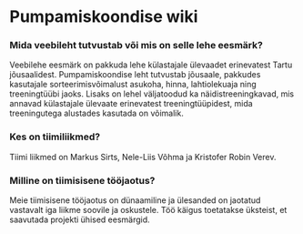 # Pumpamiskoondise wiki

### Mida veebileht tutvustab või mis on selle lehe eesmärk?
Veebilehe eesmärk on pakkuda lehe külastajale ülevaadet erinevatest Tartu jõusaalidest. Pumpamiskoondise leht tutvustab jõusaale, pakkudes kasutajale  sorteerimisvõimalust asukoha, hinna, lahtiolekuaja ning treeningtüübi jaoks. Lisaks on lehel väljatoodud ka näidistreeningkavad, mis annavad külastajale ülevaate erinevatest treeningtüüpidest, mida treeningutega alustades kasutada on võimalik.
### Kes on tiimiliikmed?
Tiimi liikmed on Markus Sirts, Nele-Liis Võhma ja Kristofer Robin Verev.

### Milline on tiimisisene tööjaotus?
Meie tiimisisene tööjaotus on dünaamiline ja ülesanded on jaotatud vastavalt iga liikme soovile ja oskustele. Töö käigus toetatakse üksteist, et saavutada projekti ühised eesmärgid.
